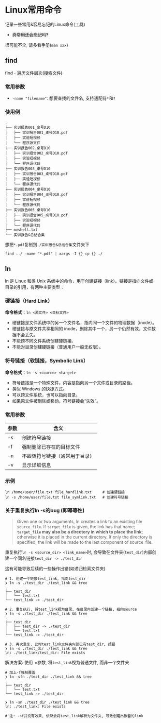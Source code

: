 # Linux常用命令

记录一些常用&容易忘记的Linux命令(工具)

- ~~真常用还会忘记吗?~~ 

很可能不全, 请多看手册(`man xxx`)

## find

find - 遍历文件层次(搜索文件)

### **常用参数**

- `-name "filename"`: 想要查找的文件名, 支持通配符`*`和`?`



### **使用例**

```shell
.
├── 实训报告001_桌号D10
│   ├── 实训报告001_桌号D10.pdf
│   ├── 实验短视频
│   └── 程序源文件
├── 实训报告002_桌号D10
│   ├── 实训报告002_桌号D10.pdf
│   ├── 实验短视频
│   └── 程序源代码
├── 实训报告003_桌号D10
│   ├── 实训报告003_桌号D10.pdf
│   ├── 实验短视频
│   └── 程序源代码
├── 实训报告004_桌号D10
│   ├── 实训报告004_桌号D10.pdf
│   ├── 实验短视频
│   └── 程序源代码
├── 实训报告005_桌号D10
│   ├── 实训报告005_桌号D10.pdf
│   ├── 实验短视频
│   └── 程序源代码
├── mvshell.txt
└── 实训报告&总结合集
```

想把`*.pdf`复制到`./实训报告&总结合集`文件夹下

```shell
find ../ -name "*.pdf" | xargs -I {} cp {} ./
```

## ln

ln 是 Linux 和类 Unix 系统中的命令，用于创建链接（link）。链接是指向文件或目录的引用，有两种主要类型：

### 硬链接（Hard Link）

**命令格式**：`ln <源文件> <目标文件>`

- 硬链接是文件系统中的另一个文件名，指向同一个文件的物理数据（inode）。
- 硬链接与原文件共享相同的 inode，删除其中一个，另一个仍然有效，文件数据不会丢失。
- 不能跨不同文件系统创建硬链接。
- 不能对目录创建硬链接（普通用户一般无权限）。

###  符号链接（软链接，Symbolic Link）

**命令格式**：`ln -s <source> <target>`

- 符号链接是一个特殊文件，内容是指向另一个文件或目录的路径。
- 类似 Windows 的快捷方式。
- 可以跨文件系统，也可以指向目录。
- 如果原文件被删除或移动，符号链接会“失效”。

### 常用参数

| **参数** | **含义**                       |
| -------- | ------------------------------ |
| -s       | 创建符号链接                   |
| -f       | 强制删除已存在的目标文件       |
| -n       | 不跟随符号链接（通常用于目录） |
| -v       | 显示详细信息                   |

### **示例**

```shell
ln /home/user/file.txt file_hardlink.txt     # 创建硬链接
ln -s /home/user/file.txt file_symlink.txt   # 创建符号链接
```

### 关于重复执行ln -s的bug (即幂等性)
> Given one or two arguments, ln creates a link to an existing file `source_file`.  If `target_file` is given, the link has that name; **`target_file` may also be a directory in which to place the link**; otherwise it is placed in the current directory.  If only the directory is specified, the link will be made to the last component of source_file.

重复执行`ln -s <source_dir> <link_name>`时, 会导致在文件夹(`test_dir`)内部创建一个同名链接`test_dir -> ./test_dir`

这有可能导致后续的一些操作出错(如递归检索文件夹)

```shell
# 1. 创建一个链接test_link, 指向test_dir
❯ ln -s ./test_dir ./test_link && tree
.
├── test_dir
│   └── test.txt
└── test_link -> ./test_dir

# 2. 重复执行, 将test_link视为目录, 在目录内创建一个链接, 指向source
❯ ln -s ./test_dir ./test_link && tree
.
├── test_dir
│   ├── test_dir -> ./test_dir
│   └── test.txt
└── test_link -> ./test_dir

# 3. 再次重复, 此时test_link文件夹内部已有test_dir, 报错
❯ ln -s ./test_dir ./test_link && tree
ln: ./test_link/test_dir: File exists
```

解决方案: 使用`-n`参数, 将`test_link`视为普通文件, 而非一个文件夹

```shell
# 加上-f强制覆盖
❯ ln -sfn ./test_dir ./test_link && tree
.
├── test_dir
│   └── test.txt
└── test_link -> ./test_dir

❯ ln -sn ./test_dir ./test_link && tree
ln: ./test_link: File exists

# 注: -sf并没有效果, 依然会将test_link解析为文件夹, 导致创建出嵌套的link
```

